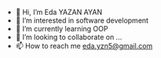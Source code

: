 - 👋 Hi, I’m Eda YAZAN AYAN
- 👀 I’m interested in software development
- 🌱 I’m currently learning OOP
- 💞️ I’m looking to collaborate on ...
- 📫 How to reach me eda.yzn5@gmail.com

<!---
edayzn/edayzn is a ✨ special ✨ repository because its `README.md` (this file) appears on your GitHub profile.
You can click the Preview link to take a look at your changes.
--->
